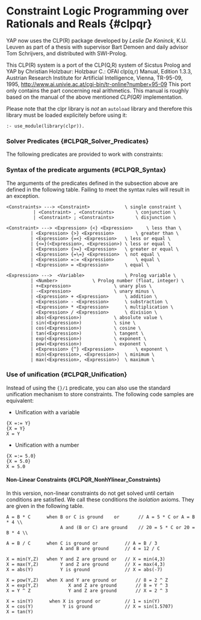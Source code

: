 Constraint Logic Programming over Rationals and Reals  {#clpqr}
=====================================================

YAP now uses the CLP(R) package developed by <em>Leslie De Koninck</em>,
K.U. Leuven as part of a thesis with supervisor Bart Demoen and daily
advisor Tom Schrijvers, and distributed with SWI-Prolog.

This CLP(R) system is a port of the CLP(Q,R) system of Sicstus Prolog
and YAP by Christian Holzbaur: Holzbaur C.: OFAI clp(q,r) Manual,
Edition 1.3.3, Austrian Research Institute for Artificial
Intelligence, Vienna, TR-95-09, 1995,
<http://www.ai.univie.ac.at/cgi-bin/tr-online?number+95-09> This
port only contains the part concerning real arithmetics. This manual
is roughly based on the manual of the above mentioned  *CLP(QR)*
implementation.

Please note that the clpr library is <em>not</em> an
`autoload` library and therefore this library must be loaded
explicitely before using it:

```
:- use_module(library(clpr)).
```

###  Solver Predicates {#CLPQR_Solver_Predicates}

The following predicates are provided to work with constraints:


### Syntax of the predicate arguments {#CLPQR_Syntax}


The arguments of the predicates defined in the subsection above are
defined in the following table. Failing to meet the syntax rules will
result in an exception.

```
<Constraints> ---> <Constraint>				\ single constraint \
	      | <Constraint> , <Constraints>		\ conjunction \
	      | <Constraint> ; <Constraints>		\ disjunction \

<Constraint> ---> <Expression> {<} <Expression>		\ less than \
	     | <Expression> {>} <Expression>		\ greater than \
	     | <Expression> {=<} <Expression>	\ less or equal \
	     | {<=}(<Expression>, <Expression>)	\ less or equal \
	     | <Expression> {>=} <Expression>	\ greater or equal \
	     | <Expression> {=\=} <Expression>	\ not equal \
	     | <Expression> =:= <Expression>		\ equal \
	     | <Expression> = <Expression>		\ equal \

<Expression> --->  <Variable>				\ Prolog variable \
	     | <Number>				\ Prolog number (float, integer) \
	     | +<Expression>				\ unary plus \
	     | -<Expression>				\ unary minus \
	     | <Expression> + <Expression>		\ addition \
	     | <Expression> - <Expression>		\ substraction \
	     | <Expression> * <Expression>		\ multiplication \
	     | <Expression> / <Expression>		\ division \
	     | abs(<Expression>)			\ absolute value \
	     | sin(<Expression>)			\ sine \
	     | cos(<Expression>)			\ cosine \
	     | tan(<Expression>)			\ tangent \
	     | exp(<Expression>)			\ exponent \
	     | pow(<Expression>)			\ exponent \
	     | <Expression> {^} <Expression>		\ exponent \
	     | min(<Expression>, <Expression>)	\ minimum \
	     | max(<Expression>, <Expression>)	\ maximum \
```


###  Use of unification {#CLPQR_Unification}

Instead of using the `{}/1` predicate, you can also use the standard
unification mechanism to store constraints. The following code samples
are equivalent:

+ Unification with a variable

```
{X =:= Y}
{X = Y}
X = Y
```

+ Unification with a number

```
{X =:= 5.0}
{X = 5.0}
X = 5.0
```


####  Non-Linear Constraints {#CLPQR_NonhYlinear_Constraints}


In this version, non-linear constraints do not get solved until certain
conditions are satisfied. We call these conditions the _isolation_ axioms.
They are given in the following table.

```
A = B * C      when B or C is ground	or		 // A = 5 * C or A = B * 4 \\
	                A and (B or C) are ground	 // 20 = 5 * C or 20 = B * 4 \\

A = B / C      when C is ground or			// A = B / 3
	                A and B are ground		// 4 = 12 / C

X = min(Y,Z)   when Y and Z are ground or	// X = min(4,3)
X = max(Y,Z)        Y and Z are ground		// X = max(4,3)
X = abs(Y)          Y is ground			    // X = abs(-7)

X = pow(Y,Z)   when X and Y are ground or		// 8 = 2 ^ Z
X = exp(Y,Z)           X and Z are ground		// 8 = Y ^ 3
X = Y ^ Z              Y and Z are ground		// X = 2 ^ 3

X = sin(Y)	    when X is ground or			// 1 = sin(Y)
X = cos(Y)	         Y is ground			// X = sin(1.5707)
X = tan(Y)
```
